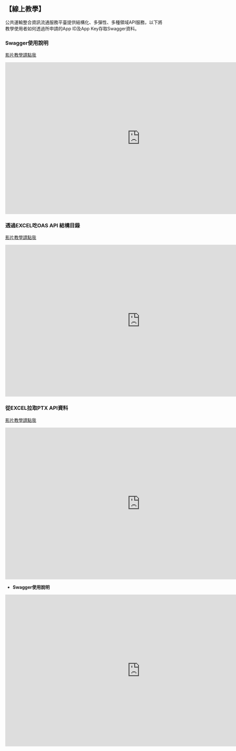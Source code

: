 ## 【線上教學】

公共運輸整合資訊流通服務平臺提供結構化、多彈性、多種領域API服務，以下將教學使用者如何透過所申請的App ID及App Key存取Swagger資料。

### Swagger使用說明

[影片教學請點我](https://youtu.be/hDTEJAxW0Rs)

<iframe width="854" height="480" src="https://www.youtube.com/embed/hDTEJAxW0Rs" frameborder="0" gesture="media" allowfullscreen></iframe>


### 透過EXCEL吃OAS API 結構目錄

[影片教學請點我](https://goo.gl/yYoYmm)

<iframe width="854" height="480" src="https://www.youtube.com/watch?v=a-a6Y4jFMnc" frameborder="0" gesture="media" allowfullscreen></iframe>


### 從EXCEL拉取PTX API資料

[影片教學請點我](https://goo.gl/J6EV52)

<iframe width="854" height="480" src="https://www.youtube.com/watch?v=8ypMktRRL88&feature=youtu.be" frameborder="0" gesture="media" allowfullscreen></iframe>



- **Swagger使用說明**

<iframe width="854" height="480" src="https://www.youtube.com/embed/hDTEJAxW0Rs" frameborder="0" gesture="media" allowfullscreen></iframe>
